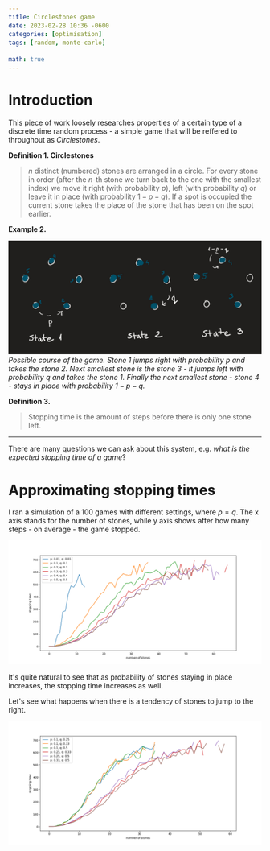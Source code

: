 ```yaml
---
title: Circlestones game
date: 2023-02-28 10:36 -0600
categories: [optimisation]
tags: [random, monte-carlo]

math: true
---
```


# Introduction

This piece of work loosely researches properties of a certain type of a discrete time random process - a simple game that will be reffered to throughout as *Circlestones*. 

**Definition 1. Circlestones**
> $n$ distinct (numbered) stones are arranged in a circle. For every stone in order (after the $n$-th stone we turn back to the one with the smallest index) we move it right (with probability $p$), left (with probability $q$) or leave it in place (with probability $1-p-q$). If a spot is occupied the current stone takes the place of the stone that has been on the spot earlier. 

**Example 2.**

![example of a game with $n=4$](/assets/img/example%201.jpg)
*Possible course of the game. Stone 1 jumps right with probability $p$ and takes the stone 2. Next smallest stone is the stone 3 - it jumps left with probability $q$ and takes the stone 1. Finally the next smallest stone - stone 4 - stays in place with probability $1-p-q$.*

**Definition 3.** 
> Stopping time is the amount of steps before there is only one stone left.

- - -

There are many questions we can ask about this system, e.g. *what is the expected stopping time of a game*?

# Approximating stopping times

I ran a simulation of a 100 games with different settings, where $p=q$. The x axis stands for the number of stones, while y axis shows after how many steps - on average - the game stopped. 

![Stopping times for games with different settings](/assets/img/circlestones%20plot2.png)

It's quite natural to see that as probability of stones staying in place increases, the stopping time increases as well. 

Let's see what happens when there is a tendency of stones to jump to the right.

![Stopping times for games with different settings](/assets/img/circlestones%20p%20not%20q.png)